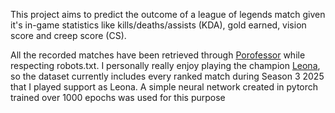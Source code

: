 This project aims to predict the outcome of a league of legends match given it's in-game statistics like kills/deaths/assists (KDA), gold earned, vision score and creep score (CS).

All the recorded matches have been retrieved through [Porofessor](www.porofessor.gg) while respecting robots.txt. I personally really enjoy playing the champion [Leona](https://www.leagueoflegends.com/en-us/champions/leona), so the dataset currently includes every ranked match during Season 3 2025 that I played support as Leona.
A simple neural network created in pytorch trained over 1000 epochs was used for this purpose
